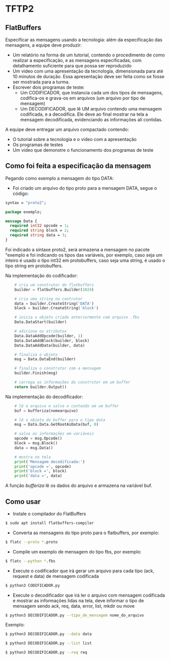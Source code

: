 # TFTP2

## FlatBuffers

Especificar as mensagens usando a tecnologia: além da especificação das mensagens, a equipe deve produzir:

- Um relatório na forma de um tutorial, contendo o procedimento de como realizar a especificação, e as mensagens especificadas, com detalhamento suficiente para que possa ser reproduzido
- Um video com uma apresentação da tecnologia, dimensionada para até 10 minutos de duração. Essa apresentação deve ser feita como se fosse ser mostrada para a turma.
- Escrever dois programas de teste:
    * Um CODIFICADOR, que instancia cada um dos tipos de mensagens, codifica-os e grava-os em arquivos (um arquivo por tipo de mensagem)
    * Um DECODIFICADOR, que lê UM arquivo contendo uma mensagem codificada, e a decodifica. Ele deve ao final mostrar na tela a mensagem decodificada, evidenciando as informações ali contidas.

A equipe deve entregar um arquivo compactado contendo:

- O tutorial sobre a tecnologia e o video com a apresentação
- Os programas de testes
- Um video que demonstre o funcionamento dos programas de teste

## Como foi feita a especificação da mensagem

Pegando como exemplo a mensagem do tipo DATA:

- Foi criado um arquivo do tipo proto para a mensagem DATA, segue o código:

```proto
syntax = "proto2";

package exemplo;

message Data {
  required int32 opcode = 1;
  required string block = 2;
  required string data = 3;
}
```

Foi indicado a síntaxe proto2, será armazena a mensagem no pacote "exemplo e foi indicando os tipos das variáveis, por exemplo, caso seja um inteiro é usado o tipo int32 em protobuffers, caso seja uma string, é usado o tipo string em protobuffers.

Na implementação do codificador:
```python
    # cria um construtor do flatbuffers
    builder = flatbuffers.Builder(1024)

    # cria uma string no contrutor
    data = builder.CreateString('DATA')
    block = builder.CreateString('block')

    # inicia o objeto criado anteriormente com arquivo .fbs
    Data.DataStart(builder)

    # adiciona os atributos
    Data.DataAddOpcode(builder, 1)
    Data.DataAddBlock(builder, block)
    Data.DataAddData(builder, data)

    # finaliza o objeto
    msg = Data.DataEnd(builder)

    # finaliza o construtor com a mensagem
    builder.Finish(msg)

    # carrega as informações do construtor em um buffer
    return builder.Output()
```

Na implementação do decodificador:
```python
    # lê o arquivo e salva o conteúdo em um buffer
    buf = bufferiza(nomearquivo)

    # lê o objeto do buffer para o tipo data
    msg = Data.Data.GetRootAsData(buf, 0)

    # salva as informações em variáveis
    opcode = msg.Opcode()
    block = msg.Block()
    data = msg.Data()

    # mostra na tela
    print('Mensagem decodificada:')
    print('opcode =', opcode)
    print('block =', block)
    print('data =', data)
```
A função *bufferiza* lê os dados do arquivo e armazena na variável buf.

## Como usar

- Instale o compilador do FlatBuffers
```bash
$ sudo apt install flatbuffers-compiler
```

- Converta as mensagens do tipo proto para o flatbuffers, por exemplo:
```bash
$ flatc --proto *.proto
```

- Compile um exemplo de mensagem do tipo fbs, por exemplo:
```bash
$ flatc --python *.fbs
```

- Execute o codificador que irá gerar um arquivo para cada tipo (ack, request e data) de mensagem codificada
```bash
$ python3 CODIFICADOR.py
```

- Execute o decodificador que irá ler o arquivo com mensagem codificada e mostrar as informações lidas na tela, deve informar o tipo de mensagem sendo ack, req, data, error, list, mkdir ou move
```bash
$ python3 DECODIFICADOR.py --tipo_de_mensagem nome_do_arquivo
```
Exemplo:
```bash
$ python3 DECODIFICADOR.py --data data
```

```bash
$ python3 DECODIFICADOR.py --list list
```

```bash
$ python3 DECODIFICADOR.py --req req
```